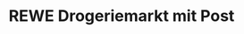 ---
title: "REWE Drogeriemarkt mit Post"
url: /wilnsdorf/rewe-drogeriemarkt-mit-post/
shop: Supermarkt
---